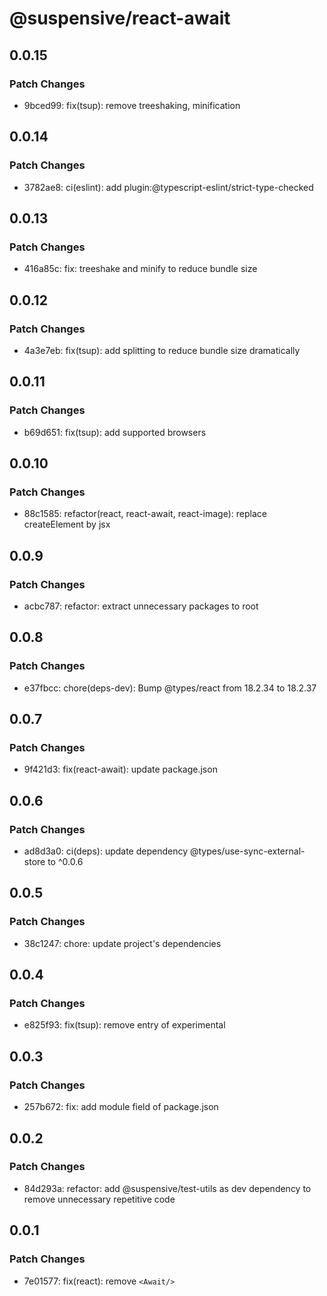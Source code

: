 # @suspensive/react-await

## 0.0.15

### Patch Changes

- 9bced99: fix(tsup): remove treeshaking, minification

## 0.0.14

### Patch Changes

- 3782ae8: ci(eslint): add plugin:@typescript-eslint/strict-type-checked

## 0.0.13

### Patch Changes

- 416a85c: fix: treeshake and minify to reduce bundle size

## 0.0.12

### Patch Changes

- 4a3e7eb: fix(tsup): add splitting to reduce bundle size dramatically

## 0.0.11

### Patch Changes

- b69d651: fix(tsup): add supported browsers

## 0.0.10

### Patch Changes

- 88c1585: refactor(react, react-await, react-image): replace createElement by jsx

## 0.0.9

### Patch Changes

- acbc787: refactor: extract unnecessary packages to root

## 0.0.8

### Patch Changes

- e37fbcc: chore(deps-dev): Bump @types/react from 18.2.34 to 18.2.37

## 0.0.7

### Patch Changes

- 9f421d3: fix(react-await): update package.json

## 0.0.6

### Patch Changes

- ad8d3a0: ci(deps): update dependency @types/use-sync-external-store to ^0.0.6

## 0.0.5

### Patch Changes

- 38c1247: chore: update project's dependencies

## 0.0.4

### Patch Changes

- e825f93: fix(tsup): remove entry of experimental

## 0.0.3

### Patch Changes

- 257b672: fix: add module field of package.json

## 0.0.2

### Patch Changes

- 84d293a: refactor: add @suspensive/test-utils as dev dependency to remove unnecessary repetitive code

## 0.0.1

### Patch Changes

- 7e01577: fix(react): remove `<Await/>`
